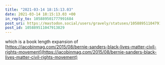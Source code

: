 ```yaml
---
title: "2021-03-14 18:15:13.03"
date: 2021-03-14 18:15:13.03 +00
in_reply_to: 105889501777991684
post_uri: https://mastodon.social/users/gravely/statuses/105889511047913829
post_id: 105889511047913829
---
```

which is a book length expansion of [https://jacobinmag.com/2015/08/bernie-sanders-black-lives-matter-civil-rights-movement](https://jacobinmag.com/2015/08/bernie-sanders-black-lives-matter-civil-rights-movement)


